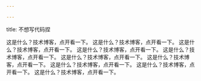 ```yaml
---

---
```


title: 不想写代码捏

这是什么？技术博客，点开看一下。
这是什么？技术博客，点开看一下。
这是什么？技术博客，点开看一下。
这是什么？技术博客，点开看一下。
这是什么？技术博客，点开看一下。
这是什么？技术博客，点开看一下。
这是什么？技术博客，点开看一下。
这是什么？技术博客，点开看一下。
这是什么？技术博客，点开看一下。
这是什么？技术博客，点开看一下。

